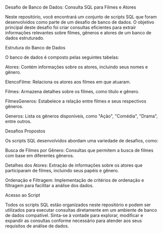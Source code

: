 Desafio de Banco de Dados: Consulta SQL para Filmes e Atores

Neste repositório, você encontrará um conjunto de scripts SQL que foram desenvolvidos como parte de um desafio de banco de dados. O objetivo principal deste desafio foi criar consultas eficientes para extrair informações relevantes sobre filmes, gêneros e atores de um banco de dados estruturado.


Estrutura do Banco de Dados


O banco de dados é composto pelas seguintes tabelas:

Atores: Contém informações sobre os atores, incluindo seus nomes e gênero.

ElencoFilme: Relaciona os atores aos filmes em que atuaram.

Filmes: Armazena detalhes sobre os filmes, como título e gênero.

FilmesGeneros: Estabelece a relação entre filmes e seus respectivos gêneros.

Generos: Lista os gêneros disponíveis, como "Ação", "Comédia", "Drama", entre outros.


Desafios Propostos

Os scripts SQL desenvolvidos abordam uma variedade de desafios, como:

Busca de Filmes por Gênero: Consultas que permitem a busca de filmes com base em diferentes gêneros.

Detalhes dos Atores: Extração de informações sobre os atores que participaram de filmes, incluindo seus papéis e gênero.

Ordenação e Filtragem: Implementação de critérios de ordenação e filtragem para facilitar a análise dos dados.


Acesso ao Script

Todos os scripts SQL estão organizados neste repositório e podem ser utilizados para executar consultas diretamente em um ambiente de banco de dados compatível. Sinta-se à vontade para explorar, modificar e expandir as consultas conforme necessário para atender aos seus requisitos de análise de dados.
